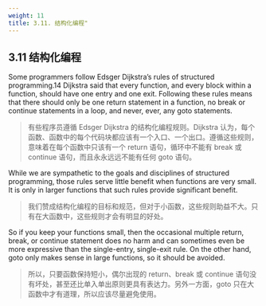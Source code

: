 ```yaml
---
weight: 11
title: 3.11. 结构化编程"
---
```


## 3.11 结构化编程

Some programmers follow Edsger Dijkstra’s rules of structured programming.14 Dijkstra said that every function, and every block within a function, should have one entry and one exit. Following these rules means that there should only be one return statement in a function, no break or continue statements in a loop, and never, ever, any goto statements.

> 有些程序员遵循 Edsger Dijkstra 的结构化编程规则。Dijkstra 认为，每个函数、函数中的每个代码块都应该有一个入口、一个出口。遵循这些规则，意味着在每个函数中只该有一个 return 语句，循环中不能有 break 或 continue 语句，而且永永远远不能有任何 goto 语句。

While we are sympathetic to the goals and disciplines of structured programming, those rules serve little benefit when functions are very small. It is only in larger functions that such rules provide significant benefit.

> 我们赞成结构化编程的目标和规范，但对于小函数，这些规则助益不大。只有在大函数中，这些规则才会有明显的好处。

So if you keep your functions small, then the occasional multiple return, break, or continue statement does no harm and can sometimes even be more expressive than the single-entry, single-exit rule. On the other hand, goto only makes sense in large functions, so it should be avoided.

> 所以，只要函数保持短小，偶尔出现的 return、break 或 continue 语句没有坏处，甚至还比单入单出原则更具有表达力。另外一方面，goto 只在大函数中才有道理，所以应该尽量避免使用。